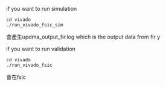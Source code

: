 if you want to run simulation
```
cd vivado
./run_vivado_fsic_sim
```
會產生updma_output_fir.log which is the output data from fir y

if you want to run validation
```
cd vivado
./run_vivado_fsic
```
會在fsic
